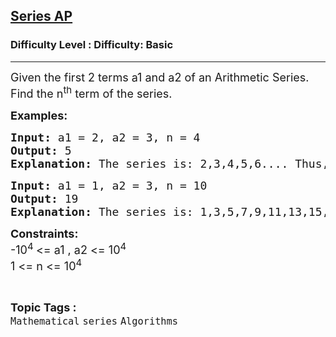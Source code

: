 <h2><a href="https://www.geeksforgeeks.org/problems/series-ap5310/1?itm_source=geeksforgeeks&itm_medium=article&itm_campaign=practice_card">Series AP</a></h2><h3>Difficulty Level : Difficulty: Basic</h3><hr><div class="problems_problem_content__Xm_eO"><p><span style="font-size: 18px;">Given the first 2 terms a1 and a2 of an Arithmetic Series. Find the n<sup>th</sup> term of the series.&nbsp;</span></p>
<p><span style="font-size: 18px;"><strong>Examples:</strong></span></p>
<pre><span style="font-size: 18px;"><strong>Input: </strong>a1 = 2, a2 = 3, n = 4
<strong>Output: </strong>5
<strong>Explanation: </strong>The series is: 2,3,4,5,6.... Thus,4th term is 5.</span></pre>
<pre><span style="font-size: 18px;"><strong>Input: </strong>a1 = 1, a2 = 3, n = 10
<strong>Output: </strong>19
<strong>Explanation: </strong>The series is: 1,3,5,7,9,11,13,15,17,19,21.. Thus,10th term is 19.</span></pre>
<p><span style="font-size: 18px;"><strong>Constraints:</strong><br>-10<sup>4 </sup>&lt;= a1 , a2 &lt;= 10<sup>4</sup><br>1 &lt;= n &lt;= 10<sup>4</sup></span></p></div><br><p><span style=font-size:18px><strong>Topic Tags : </strong><br><code>Mathematical</code>&nbsp;<code>series</code>&nbsp;<code>Algorithms</code>&nbsp;